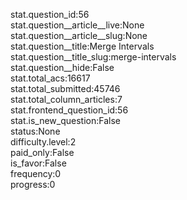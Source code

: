 stat.question_id:56  
stat.question__article__live:None  
stat.question__article__slug:None  
stat.question__title:Merge Intervals  
stat.question__title_slug:merge-intervals  
stat.question__hide:False  
stat.total_acs:16617  
stat.total_submitted:45746  
stat.total_column_articles:7  
stat.frontend_question_id:56  
stat.is_new_question:False  
status:None  
difficulty.level:2  
paid_only:False  
is_favor:False  
frequency:0  
progress:0  

